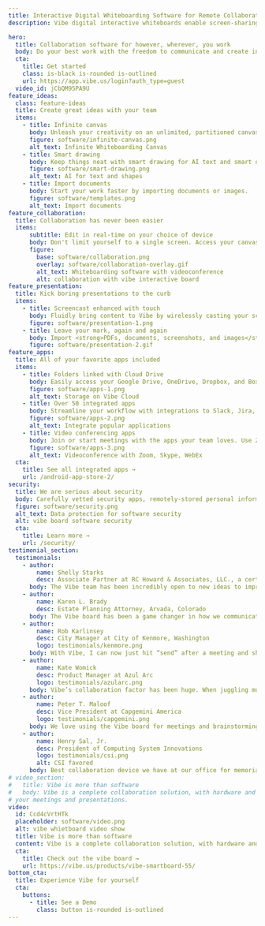 ```yaml
---
title: Interactive Digital Whiteboarding Software for Remote Collaboration
description: Vibe digital interactive whiteboards enable screen-sharing, collaborative drawing, video conferencing and meeting software with whiteboarding sessions.

hero:
  title: Collaboration software for however, wherever, you work
  body: Do your best work with the freedom to communicate and create interactively. Whether you’re building a project alongside your team members, conducting a training session, or presenting in a client meeting, Vibe’s collaboration software makes it easy to share ideas.
  cta:
    title: Get started
    class: is-black is-rounded is-outlined
    url: https://app.vibe.us/login?auth_type=guest
  video_id: jCbQM95PA9U
feature_ideas:
  class: feature-ideas
  title: Create great ideas with your team
  items:
    - title: Infinite canvas
      body: Unleash your creativity on an unlimited, partitioned canvas.
      figure: software/infinite-canvas.png
      alt_text: Infinite Whiteboarding Canvas
    - title: Smart drawing
      body: Keep things neat with smart drawing for AI text and smart objects.
      figure: software/smart-drawing.png
      alt_text: AI for text and shapes
    - title: Import documents
      body: Start your work faster by importing documents or images.
      figure: software/templates.png
      alt_text: Import documents
feature_collaboration:
  title: Collaboration has never been easier
  items:
      subtitle: Edit in real-time on your choice of device
      body: Don't limit yourself to a single screen. Access your canvas through the Vibe Board, through your Mac or PC,or tablet (Mobile app is view-only). Seamlessly collaborate in real time on whichever devices work best for your team.
      figure:
        base: software/collaboration.png
        overlay: software/collaboration-overlay.gif
        alt_text: Whiteboarding software with videoconference
        alt: collaboration with vibe interactive board
feature_presentation:
  title: Kick boring presentations to the curb
  items:
    - title: Screencast enhanced with touch
      body: Fluidly bring content to Vibe by wirelessly casting your screen to Vibe or by connecting in via HDMI. With your screen cast, you can annotate as needed,share via video conferencing, or pin screenshots. It’s like a 2nd monitor enhanced with touch.
      figure: software/presentation-1.png
    - title: Leave your mark, again and again
      body: Import <strong>PDFs, documents, screenshots, and images</strong> into the board’s canvas and use whiteboarding features on top of your documents—dynamically editing or annotating in real time during your meeting. Afterwards, easily export your board to PDF so your team has an action plan and digital record.
      figure: software/presentation-2.gif
feature_apps:
  title: All of your favorite apps included
  items:
    - title: Folders linked with Cloud Drive
      body: Easily access your Google Drive, OneDrive, Dropbox, and Box files straight from the Vibe board.
      figure: software/apps-1.png
      alt_text: Storage on Vibe Cloud
    - title: Over 50 integrated apps
      body: Streamline your workflow with integrations to Slack, Jira, Asana, Zoom, Microsoft Office, and more.
      figure: software/apps-2.png
      alt_text: Integrate popular applications
    - title: Video conferencing apps
      body: Join or start meetings with the apps your team loves. Use Zoom, Skype, WebEx to connect around the world.
      figure: software/apps-3.png
      alt_text: Videoconference with Zoom, Skype, WebEx
  cta:
    title: See all integrated apps →
    url: /android-app-store-2/
security:
  title: We are serious about security
  body: Carefully vetted security apps, remotely-stored personal information, trusted identity providers, AES-256 encryption and AWS S3 storage work together to keep your intellectual property safe and secure.
  figure: software/security.png
  alt_text: Data protection for software security
  alt: vibe board software security
  cta:
    title: Learn more →
    url: /security/
testimonial_section:
  testimonials:
    - author: 
        name: Shelly Starks
        desc: Associate Partner at RC Howard & Associates, LLC., a certified Sandler Training Center
      body: The Vibe team has been incredibly open to new ideas to improve the product and even implemented a few suggestions into the most recent software update. This type of co-collaboration makes working with Vibe a premier experience. Absolutely would recommend it to anyone in the market for a digital white-board!
    - author: 
        name: Karen L. Brady
        desc: Estate Planning Attorney, Arvada, Colorado
      body: The Vibe board has been a game changer in how we communicate with clients, both in-person and virtually. I am a long-time user of electronic whiteboards, but the interactive and digital features of the Vibe board have exponentially increased both efficiency and the “wow” factor in client meetings.
    - author:
        name: Rob Karlinsey
        desc: City Manager at City of Kenmore, Washington
        logo: testimonials/kenmore.png
      body: With Vibe, I can now just hit “send” after a meeting and share that board with whoever I want. Vibe will save each board automatically, so I can always pull a board back up during any meeting to show people what we’ve discussed. Even better, we like how you can invite remote coworkers in to collaborate on the board in real time from other devices. Vibe is a gamechanger.
    - author:
        name: Kate Womick
        desc: Product Manager at Azul Arc
        logo: testimonials/azularc.png
      body: Vibe’s collaboration factor has been huge. When juggling multiple clients, it’s incredibly helpful to have everything saved in one place so you can easily pick up where you left off. As a UX designer, I like how easy Vibe is to pick up a stylus and sketch on. And for big projects we can even have several people working on a single canvas at once - even from remote locations.
    - author:
        name: Peter T. Maloof
        desc: Vice President at Capgemini America
        logo: testimonials/capgemini.png
      body: We love using the Vibe board for meetings and brainstorming sessions. It has enhanced productivity, creativity and communication amongst our team. It also feels very seamless using the Vibe board and app across various devices.
    - author:
        name: Henry Sal, Jr.
        desc: President of Computing System Innovations
        logo: testimonials/csi.png
        alt: CSI favored
      body: Best collaboration device we have at our office for memorializing any and all types of meetings – administrative tasks to software design sessions. Incredible device, saves us time and money and allows us to build our AI software products faster! Great job VIBE team, congratulations on a game changer!
# video_section:
#   title: Vibe is more than software
#   body: Vibe is a complete collaboration solution, with hardware and software that work together to uplevel
# your meetings and presentations.
video:
  id: Ccd4cVrtHTk
  placeholder: software/video.png
  alt: vibe whietboard video show
  title: Vibe is more than software
  content: Vibe is a complete collaboration solution, with hardware and software that work together to uplevel your meetings and presentations.
  cta:
    title: Check out the vibe board →
    url: https://vibe.us/products/vibe-smartboard-55/
bottom_cta:
  title: Experience Vibe for yourself
  cta:
    buttons:
      - title: See a Demo
        class: button is-rounded is-outlined
---
```


<Page />

<script setup>
import Page from '/@/views/software/Index.vue'
</script>
